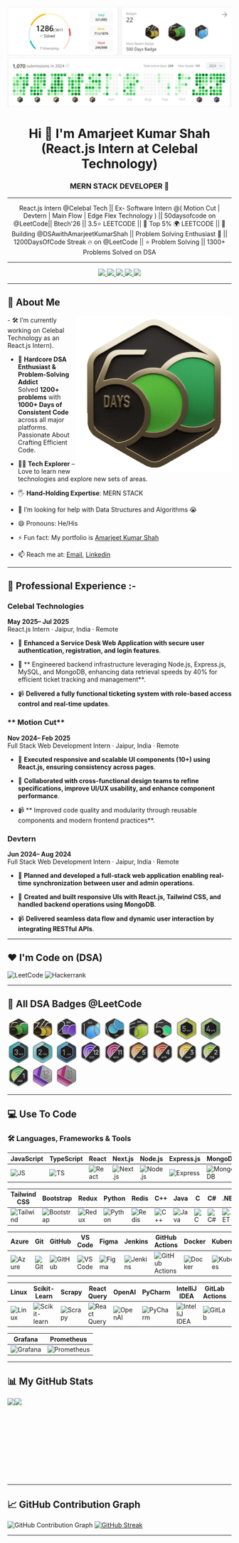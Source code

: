![My Profile Stats](assets/LeetCode1.jpg)
![My Profile Stats](assets/LeetCode.jpg)

<h1 align="center">Hi 👋 I'm Amarjeet Kumar Shah (React.js Intern at Celebal Technology)</h1>

<h3 align="center">MERN STACK DEVELOPER 💯</h3>

---

<p align="center">
React.js Intern @Celebal Tech || Ex- Software Intern @( Motion Cut | Devtern | Main Flow | Edge Flex Technology ) || 50daysofcode on @LeetCode|| Btech'26 || 3.5⭐ LEETCODE || 👑 Top 5% 🌍 LEETCODE || 🚀 Building @DSAwithAmarjeetKumarShah || Problem Solving Enthusiast 🧠 || 1200DaysOfCode Streak 🔥 on @LeetCode || ⭐ Problem Solving || 1300+ Problems Solved on DSA
</p>

---

<p align="center">
  <a href="https://www.linkedin.com/in/amarjeetkumarshah/" target="_blank">
    <img src="https://img.shields.io/badge/LINKEDIN-0A66C2?style=for-the-badge&logo=linkedin&logoColor=white" />
  </a>
  <a href="https://github.com/amarjeet-kumar-shah" target="_blank">
    <img src="https://img.shields.io/badge/GITHUB-171515?style=for-the-badge&logo=github&logoColor=white" />
  </a>
  <a href="mailto:amarjeetkumarshah.it26@gmail.com">
    <img src="https://img.shields.io/badge/EMAIL-D44638?style=for-the-badge&logo=gmail&logoColor=white" />
  </a>
    <a href="https://leetcode.com/u/Amarjeet_Kumar_Shah/" target="_blank">
    <img src="https://img.shields.io/badge/LEETCODE-FFA116?style=for-the-badge&logo=leetcode&logoColor=black" />
  </a>
  <a href="https://amarjeet-kumar-shah.github.io/Portfolio/" target="_blank">
    <img src="https://img.shields.io/badge/PORTFOLIO-000000?style=for-the-badge&logo=vercel&logoColor=white" />
  </a>
</p>

---

## 🧃 About Me
<img align="right" src="https://github.com/amarjeet-kumar-shah/amarjeet-kumar-shah/blob/main/assets/500_new.gif" width="350" />
- 🛠️ I’m currently working on Celebal Technology as an React.js Intern).

- 🧠 **Hardcore DSA Enthusiast & Problem-Solving Addict**  
  Solved **1200+ problems** with **1000+ Days of Consistent Code** across all major platforms.  
  Passionate About Crafting Efficient Code.

- 👩‍💻 **Tech Explorer** – Love to learn new technologies and explore new sets of areas.

- 🖐️ **Hand-Holding Expertise**: MERN STACK
  
- 🤔 I’m looking for help with Data Structures and Algorithms 😭

- 😄 Pronouns: He/His
- ⚡ Fun fact: My portfolio is [Amarjeet Kumar Shah](https://amarjeet-kumar-shah.github.io/Portfolio/)
  
- 📫 Reach me at: [Email](mailto:amarjeetkumarshah.it26@gmail.com), [Linkedin](https://www.linkedin.com/in/amarjeetkumarshah/)

---

## 💼 Professional Experience :-

### **Celebal Technologies**

**May 2025– Jul 2025**  
React.js Intern · Jaipur, India · Remote

- 🚀 **Enhanced a Service Desk Web Application with secure user authentication, registration, and login features**.

- 🎥 ** Engineered backend infrastructure leveraging Node.js, Express.js, MySQL, and MongoDB, enhancing data retrieval speeds by 40% for efficient ticket tracking and management**.

- 📹 **Delivered a fully functional ticketing system with role-based access control and real-time updates**.


### ** Motion Cut**

**Nov 2024– Feb 2025**  
 Full Stack Web Development Intern · Jaipur, India · Remote

- 🚀 **Executed responsive and scalable UI components (10+) using React.js, ensuring consistency across pages**.

- 🎥 **Collaborated with cross-functional design teams to refine specifications, improve UI/UX usability, and enhance component performance**.

- 📹 ** Improved code quality and modularity through reusable components and modern frontend practices**.

  
### **Devtern**

**Jun 2024– Aug 2024**  
 Full Stack Web Development Intern · Jaipur, India · Remote

- 🚀 **Planned and developed a full-stack web application enabling real-time synchronization between user and admin operations**.

- 🎥 **Created and built responsive UIs with React.js, Tailwind CSS, and handled backend operations using MongoDB**.

- 📹 **Delivered seamless data flow and dynamic user interaction by integrating RESTful APIs**.

-----

## ❤️ I'm Code on (DSA)
<p align="left">
  <img src="https://leetcode.com/u/Amarjeet_Kumar_Shah/" alt="LeetCode" height="40"/>
  <img src="https://www.hackerrank.com/profile/22EJCIT016" alt="Hackerrank" height="40"/>
</p>

---

## 🏅 All DSA Badges @LeetCode

<p align="left">
  <img src="https://github.com/amarjeet-kumar-shah/amarjeet-kumar-shah/blob/main/assets/500_new.gif" height="50"/>
  <img src="https://github.com/amarjeet-kumar-shah/amarjeet-kumar-shah/blob/main/assets/365_new.gif" height="50"/>
  <img src="https://github.com/amarjeet-kumar-shah/amarjeet-kumar-shah/blob/main/assets/2024-200.gif" height="50"/>
  <img src="https://github.com/amarjeet-kumar-shah/amarjeet-kumar-shah/blob/main/assets/25_100.gif" height="50"/>
  <img src="https://github.com/amarjeet-kumar-shah/amarjeet-kumar-shah/blob/main/assets/24_100-new.gif" height="50"/>
  <img src="https://github.com/amarjeet-kumar-shah/amarjeet-kumar-shah/blob/main/assets/25_50.gif" height="50"/>
  <img src="https://github.com/amarjeet-kumar-shah/amarjeet-kumar-shah/blob/main/assets/2024-50.gif" height="50"/>
  <img src="https://github.com/amarjeet-kumar-shah/amarjeet-kumar-shah/blob/main/assets/202505.gif" height="50"/>
  <img src="https://github.com/amarjeet-kumar-shah/amarjeet-kumar-shah/blob/main/assets/202504.gif" height="50"/>
  <img src="https://github.com/amarjeet-kumar-shah/amarjeet-kumar-shah/blob/main/assets/202503.gif" height="50"/>
  <img src="https://github.com/amarjeet-kumar-shah/amarjeet-kumar-shah/blob/main/assets/202502.gif" height="50"/>
  <img src="https://github.com/amarjeet-kumar-shah/amarjeet-kumar-shah/blob/main/assets/202501.gif" height="50"/>
  <img src="https://github.com/amarjeet-kumar-shah/amarjeet-kumar-shah/blob/main/assets/2024-12.gif" height="50"/>
  <img src="https://github.com/amarjeet-kumar-shah/amarjeet-kumar-shah/blob/main/assets/2024-11.gif" height="50"/>
  <img src="https://github.com/amarjeet-kumar-shah/amarjeet-kumar-shah/blob/main/assets/2024-05.gif" height="50"/>
  <img src="https://github.com/amarjeet-kumar-shah/amarjeet-kumar-shah/blob/main/assets/2024-04.gif" height="50"/>
  <img src="https://github.com/amarjeet-kumar-shah/amarjeet-kumar-shah/blob/main/assets/2024-03.gif" height="50"/>
  <img src="https://github.com/amarjeet-kumar-shah/amarjeet-kumar-shah/blob/main/assets/2024-02.gif" height="50"/>
  <img src="https://github.com/amarjeet-kumar-shah/amarjeet-kumar-shah/blob/main/assets/2024-01.gif" height="50"/>
  <img src="https://github.com/amarjeet-kumar-shah/amarjeet-kumar-shah/blob/main/assets/2023-12.gif" height="50"/>
  <img src="https://github.com/amarjeet-kumar-shah/amarjeet-kumar-shah/blob/main/assets/2023-11.gif" height="50"/>
</p>

---

## 💻 Use To Code

### 🛠️ Languages, Frameworks & Tools

| JavaScript | TypeScript | React | Next.js | Node.js | Express.js | MongoDB | MySQL | HTML | CSS |
|------------|------------|--------|---------|---------|------------|---------|--------|------|-----|
| ![JS](https://img.shields.io/badge/-JavaScript-F7DF1E?logo=javascript&logoColor=black) | ![TS](https://img.shields.io/badge/-TypeScript-3178C6?logo=typescript&logoColor=white) | ![React](https://img.shields.io/badge/-React-20232A?logo=react) | ![Next.js](https://img.shields.io/badge/-Next.js-000000?logo=next.js) | ![Node.js](https://img.shields.io/badge/-Node.js-339933?logo=node.js&logoColor=white) | ![Express](https://img.shields.io/badge/-Express.js-000000?logo=express) | ![MongoDB](https://img.shields.io/badge/-MongoDB-47A248?logo=mongodb&logoColor=white) | ![MySQL](https://img.shields.io/badge/-MySQL-4479A1?logo=mysql) | ![HTML](https://img.shields.io/badge/-HTML5-E34F26?logo=html5&logoColor=white) | ![CSS](https://img.shields.io/badge/-CSS3-1572B6?logo=css3) |

| Tailwind CSS | Bootstrap | Redux | Python | Redis | C++ | Java | C | C# | .NET |
|--------------|-----------|--------|--------|-------|-----|------|----|----|------|
| ![Tailwind](https://img.shields.io/badge/-Tailwind_CSS-38B2AC?logo=tailwind-css) | ![Bootstrap](https://img.shields.io/badge/-Bootstrap-7952B3?logo=bootstrap) | ![Redux](https://img.shields.io/badge/-Redux-764ABC?logo=redux&logoColor=white) | ![Python](https://img.shields.io/badge/-Python-3776AB?logo=python) | ![Redis](https://img.shields.io/badge/-Redis-DC382D?logo=redis&logoColor=white) | ![C++](https://img.shields.io/badge/-C++-00599C?logo=c%2B%2B) | ![Java](https://img.shields.io/badge/-Java-007396?logo=java&logoColor=white) | ![C](https://img.shields.io/badge/-C-000000?logo=c) | ![C#](https://img.shields.io/badge/-C%23-239120?logo=c-sharp) | ![.NET](https://img.shields.io/badge/-.NET-512BD4?logo=dotnet) |

| Azure | Git | GitHub | VS Code | Figma | Jenkins | GitHub Actions | Docker | Kubernetes | Terraform |
|-------|-----|--------|---------|-------|---------|----------------|--------|------------|-----------|
| ![Azure](https://img.shields.io/badge/-Azure-0078D4?logo=microsoft-azure) | ![Git](https://img.shields.io/badge/-Git-F05032?logo=git) | ![GitHub](https://img.shields.io/badge/-GitHub-181717?logo=github) | ![VS Code](https://img.shields.io/badge/-VS_Code-007ACC?logo=visual-studio-code) | ![Figma](https://img.shields.io/badge/-Figma-F24E1E?logo=figma) | ![Jenkins](https://img.shields.io/badge/-Jenkins-D24939?logo=jenkins) | ![GitHub Actions](https://img.shields.io/badge/-GitHub_Actions-2088FF?logo=github-actions&logoColor=white) | ![Docker](https://img.shields.io/badge/-Docker-2496ED?logo=docker) | ![Kubernetes](https://img.shields.io/badge/-Kubernetes-326CE5?logo=kubernetes) | ![Terraform](https://img.shields.io/badge/-Terraform-7B42BC?logo=terraform) |

| Linux | Scikit-Learn | Scrapy | React Query | OpenAI | PyCharm | IntelliJ IDEA | GitLab Actions | GitHub Copilot | Selenium |
|-------|--------------|--------|-------------|--------|---------|----------------|----------------|----------------|----------|
| ![Linux](https://img.shields.io/badge/-Linux-FCC624?logo=linux&logoColor=black) | ![Scikit-learn](https://img.shields.io/badge/-Scikit_Learn-F7931E?logo=scikit-learn) | ![Scrapy](https://img.shields.io/badge/-Scrapy-231F20?logo=scrapy) | ![React Query](https://img.shields.io/badge/-React_Query-FF4154?logo=react-query) | ![OpenAI](https://img.shields.io/badge/-OpenAI-412991?logo=openai) | ![PyCharm](https://img.shields.io/badge/-PyCharm-000000?logo=pycharm) | ![IntelliJ IDEA](https://img.shields.io/badge/-IntelliJ_IDEA-000000?logo=intellij-idea) | ![GitLab](https://img.shields.io/badge/-GitLab_Actions-FC6D26?logo=gitlab) | ![Copilot](https://img.shields.io/badge/-GitHub_Copilot-000000?logo=githubcopilot) | ![Selenium](https://img.shields.io/badge/-Selenium-43B02A?logo=selenium) |

| Grafana | Prometheus |
|---------|------------|
| ![Grafana](https://img.shields.io/badge/-Grafana-F46800?logo=grafana&logoColor=white) | ![Prometheus](https://img.shields.io/badge/-Prometheus-E6522C?logo=prometheus&logoColor=white) |

---

## 📊 My GitHub Stats

<p>
  <img align="left" height="180em" src="https://github-readme-stats.vercel.app/api?username=amarjeet-kumar-shah&show_icons=true&theme=dark&hide_border=true" />
  <img align="left" height="180em" src="https://github-readme-stats.vercel.app/api/top-langs/?username=amarjeet-kumar-shah&layout=compact&langs_count=8&theme=dark&hide_border=true" />
</p>
<br clear="left" />

---

## 📈 GitHub Contribution Graph

![GitHub Contribution Graph](https://github-readme-activity-graph.vercel.app/graph?username=amarjeet-kumar-shah&theme=react-dark&hide_border=true)
[![GitHub Streak](https://github-readme-streak-stats.herokuapp.com/?user=amarjeet-kumar-shah&theme=dark&hide_border=true)](https://git.io/streak-stats)

---

